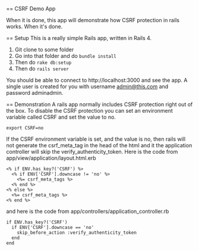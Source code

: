 == CSRF Demo App

When it is done, this app will demonstrate how CSRF protection in rails works. When it's done.

== Setup
This is a really simple Rails app, written in Rails 4. 
1. Git clone to some folder
2. Go into that folder and do `bundle install`
3. Then do `rake db:setup`
4. Then do `rails server`

You should be able to connect to http://localhost:3000 and see the app. 
A single user is created for you with username admin@this.com and password adminadmin.

== Demonstration
A rails app normally includes CSRF protection right out of the box. To disable the CSRF protection you can set an environment variable
called CSRF and set the value to no.

`export CSRF=no`

If the CSRF environment variable is set, and the value is no, then rails will not generate the csrf\_meta\_tag in the head
of the html and it the application controller will skip the verify\_authenticity\_token. Here is the code from 
app/view/application/layout.html.erb

    <% if ENV.has_key?('CSRF') %>
      <% if ENV['CSRF'].downcase != 'no' %>
        <%= csrf_meta_tags %>
      <% end %>
    <% else %>
      <%= csrf_meta_tags %>
    <% end %>

and here is the code from app/controllers/application\_controller.rb

    if ENV.has_key?('CSRF')
      if ENV['CSRF'].downcase == 'no'
        skip_before_action :verify_authenticity_token
      end
    end
 
 